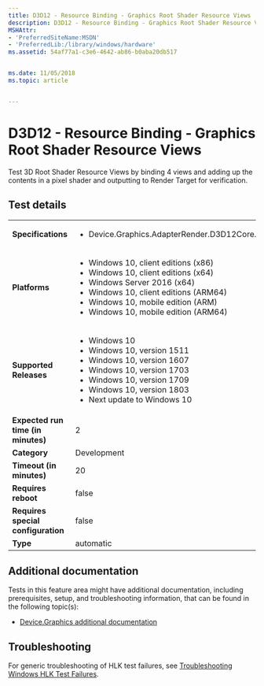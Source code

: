 ```yaml
---
title: D3D12 - Resource Binding - Graphics Root Shader Resource Views
description: D3D12 - Resource Binding - Graphics Root Shader Resource Views
MSHAttr:
- 'PreferredSiteName:MSDN'
- 'PreferredLib:/library/windows/hardware'
ms.assetid: 54af77a1-c3e6-4642-ab86-b0aba20db517


ms.date: 11/05/2018
ms.topic: article


---
```


# <span id="p_hlk_test.fcb0d79e-d2c8-4f93-8635-233ba0821ba5"></span>D3D12 - Resource Binding - Graphics Root Shader Resource Views


Test 3D Root Shader Resource Views by binding 4 views and adding up the contents in a pixel shader and outputting to Render Target for verification.

## Test details

|||
|---|---|
| **Specifications**  | <ul><li>Device.Graphics.AdapterRender.D3D12Core.CoreRequirement</li></ul> |  
| **Platforms**   | <ul><li>Windows 10, client editions (x86)</li><li>Windows 10, client editions (x64)</li><li>Windows Server 2016 (x64)</li><li>Windows 10, client editions (ARM64)</li><li>Windows 10, mobile edition (ARM)</li><li>Windows 10, mobile edition (ARM64)</li></ul> |
| **Supported Releases** | <ul><li>Windows 10</li><li>Windows 10, version 1511</li><li>Windows 10, version 1607</li><li>Windows 10, version 1703</li><li>Windows 10, version 1709</li><li>Windows 10, version 1803</li><li>Next update to Windows 10</li></ul> |
|**Expected run time (in minutes)**| 2 |
|**Category**| Development |
|**Timeout (in minutes)**| 20 |
|**Requires reboot**| false |
|**Requires special configuration**| false |
|**Type**| automatic |



## <span id="Additional_documentation"></span><span id="additional_documentation"></span><span id="ADDITIONAL_DOCUMENTATION"></span>Additional documentation


Tests in this feature area might have additional documentation, including prerequisites, setup, and troubleshooting information, that can be found in the following topic(s):

-   [Device.Graphics additional documentation](device-graphics-additional-documentation.md)

## <span id="Troubleshooting"></span><span id="troubleshooting"></span><span id="TROUBLESHOOTING"></span>Troubleshooting


For generic troubleshooting of HLK test failures, see [Troubleshooting Windows HLK Test Failures](../user/troubleshooting-windows-hlk-test-failures.md).










